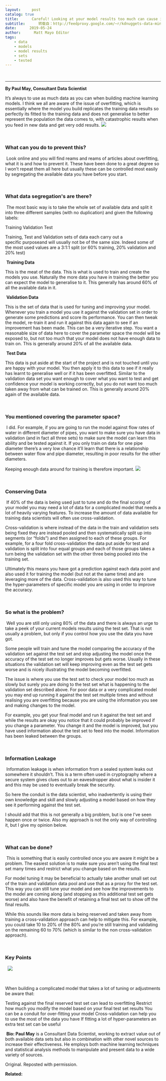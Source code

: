 ```yaml
---
layout:     post
catalog: true
title:      Careful! Looking at your model results too much can cause information leakage
subtitle:      转载自：http://feedproxy.google.com/~r/kdnuggets-data-mining-analytics/~3/9OyQVT3M0jc/careful-looking-model-results-cause-information-leakage.html
date:      2019-05-24
author:      Matt Mayo Editor
tags:
    - data
    - models
    - model results
    - sets
    - tested
---
```



  
 





---

**By Paul May, Consultant Data Scientist**

It’s always to use as much data as you can when building machine learning models. I think we all are aware of the issue of overfitting, which is essentially where the model you build replicates the training data results so perfectly its fitted to the training data and does not generalise to better represent the population the data comes to, with catastrophic results when you feed in new data and get very odd results.
![](https://cdn-images-1.medium.com/max/800/0*IdK32w4CCojCEOWv)



 

### What can you do to prevent this?

 Look online and you will find reams and reams of articles about overfitting, what it is and how to prevent it. These have been done to a great degree so I won’t repeat them all here but usually these can be controlled most easily by segregating the available data you have before you start.

 

### What data segregation's are there?

 The most basic way is to take the whole set of available data and split it into three different samples (with no duplication) and given the following labels:

Training
Validation
Test

Training, Test and Validation sets of data each carry out a specific purposeand will usually not be of the same size. Indeed some of the most used values are a 3:1:1 split (or 60% training, 20% validation and 20% test)

 **Training Data**

This is the meat of the data. This is what is used to train and create the models you use. Naturally the more data you have in training the better you can expect the model to generalise to it. This generally has around 60% of all the available data in it.

 **Validation Data**

This is the set of data that is used for tuning and improving your model. Whenever you train a model you use it against the validation set in order to generate some predictions and score its performance. You can then tweak the model, re-train it and run it against this data again to see if an improvement has been made. This can be a very iterative step. You want a reasonable size of data here to cover the parameter space the model will be exposed to, but not too much that your model does not have enough data to train on. This is generally around 20% of all the available data.

 **Test Data**

This data is put aside at the start of the project and is not touched until you are happy with your model. You then apply it to this data to see if it really has learnt to generalise well or if it has been overfitted. Similar to the validation data set you want enough to cover what you want to test and get confidence your model is working correctly, but you do not want too much taken away from what can be trained on. This is generally around 20% again of the available data.

 

### You mentioned covering the parameter space?

 I did. For example, if you are going to run the model against flow rates of water in different diameter of pipes, you want to make sure you have data in validation (and in fact all three sets) to make sure the model can learn this ability and be tested against it. If you only train on data for one pipe diameter there’s a very low chance it’ll learn that there is a relationship between water flow and pipe diameter, resulting in poor results for the other diameters.

Keeping enough data around for training is therefore important.
![](https://cdn-images-1.medium.com/max/800/0*_8unmcIeUp9UMQ5O)



 

### Conserving Data

 If 40% of the data is being used just to tune and do the final scoring of your model you may need a lot of data for a complicated model that needs a lot of heavily varying features. To increase the amount of data available for training data scientists will often use cross-validation.

Cross-validation is where instead of the data in the train and validation sets being fixed they are instead pooled and then systematically split up into segments (or “folds”) and then assigned to each of these groups. For example, for a four fold cross-validation the data put aside for test and validation is split into four equal groups and each of those groups takes a turn being the validation set with the other three being pooled into the training set.

Ultimately this means you have got a prediction against each data point and also used it for training the model (but not at the same time) and are leveraging more of the data. Cross-validation is also used this way to tune the hyper-parameters of specific model you are using in order to improve the accuracy.

 

### So what is the problem?

 Well you are still only using 80% of the data and there is always an urge to take a peek of your current models results using the test set. That is not usually a problem, but only if you control how you use the data you have got.

Some people will train and tune the model comparing the accuracy of the validation set against the test set and stop adjusting the model once the accuracy of the test set no longer improves but gets worse. Usually in these situations the validation set will keep improving even as the test set gets worse and is nicely illustrating the model becoming overfitted.

The issue is where you use the test set to check your model too much as slowly but surely you are doing to the test set what is happening to the validation set described above. For poor data or a very complicated model you may end up running it against the test set multiple times and without realising you are overfitting because you are using the information you see and making changes to the model.

For example, you get your final model and run it against the test set and while the results are okay you notice that it could probably be improved if you change a parameter. You change it and the model is improved, but you have used information about the test set to feed into the model. Information has been leaked between the groups.

 

### Information Leakage

 Information leakage is when information from a sealed system leaks out somewhere it shouldn’t. This is a term often used in cryptography where a secure system gives clues out to an eavesdropper about what is insider it and this may be used to eventually break the security.

So here the conduit is the data scientist, who inadvertently is using their own knowledge and skill and slowly adjusting a model based on how they see it performing against the test set.

I should add that this is not generally a big problem, but is one I’ve seen happen once or twice. Also my approach is not the only way of controlling it, but I give my opinion below.

 

### What can be done?

 This is something that is easily controlled once you are aware it might be a problem. The easiest solution is to make sure you aren’t using the final test set many times and restrict what you change based on the results.

For model tuning it may be beneficial to actually take another small set out of the train and validation data pool and use that as a proxy for the test set. This way you can still tune your model and see how the improvements to the model are coming along (and stopping as this additional test set gets worse) and also have the benefit of retaining a final test set to show off the final results.

While this sounds like more data is being reserved and taken away from training a cross-validation approach can help to mitigate this. For example, you could take 10 to 20% of the 80% and you’re still training and validating on the remaining 60 to 70% (which is similar to the non cross-validation approach).

 

### Key Points

 
![](https://cdn-images-1.medium.com/max/800/0*-VzfhyjbbHhOtx56)



 

When building a complicated model that takes a lot of tuning or adjustments be aware that:

Testing against the final reserved test set can lead to overfitting
Restrict how much you modify the model based on your final test set results
You can be a conduit for over-fitting your model
Cross-validation can help you to use the most of the data you have
If fitting a lot of hyper-parameters an extra test set can be useful

 **Bio: Paul May** is a Consultant Data Scientist, working to extract value out of both available data sets but also in combination with other novel sources to increase their effectiveness. He employs both machine learning techniques and statistical analysis methods to manipulate and present data to a wide variety of sources.

Original. Reposted with permission.

**Related:**



 






